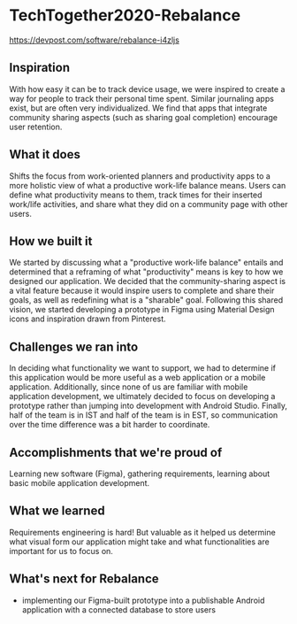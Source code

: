# TechTogether2020-Rebalance

https://devpost.com/software/rebalance-i4zljs

## Inspiration
With how easy it can be to track device usage, we were inspired to create a way for people to track their personal time spent. Similar journaling apps exist, but are often very individualized. We find that apps that integrate community sharing aspects (such as sharing goal completion) encourage user retention. 
## What it does
Shifts the focus from work-oriented planners and productivity apps to a more holistic view of what a productive work-life balance means. Users can define what productivity means to them, track times for their inserted work/life activities, and share what they did on a community page with other users.
## How we built it
We started by discussing what a "productive work-life balance" entails and determined that a reframing of what "productivity" means is key to how we designed our application. We decided that the community-sharing aspect is a vital feature because it would inspire users to complete and share their goals, as well as redefining what is a "sharable" goal. 
Following this shared vision, we started developing a prototype in Figma using Material Design icons and inspiration drawn from Pinterest.
## Challenges we ran into
In deciding what functionality we want to support, we had to determine if this application would be more useful as a web application or a mobile application. Additionally, since none of us are familiar with mobile application development, we ultimately decided to focus on developing a prototype rather than jumping into development with Android Studio. 
Finally, half of the team is in IST and half of the team is in EST, so communication over the time difference was a bit harder to coordinate. 
## Accomplishments that we're proud of
Learning new software (Figma), gathering requirements, learning about basic mobile application development.
## What we learned
Requirements engineering is hard! But valuable as it helped us determine what visual form our application might take and what functionalities are important for us to focus on.
## What's next for Rebalance
- implementing our Figma-built prototype into a publishable Android application with a connected database to store users
